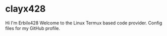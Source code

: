 # clayx428
Hi I'm Erbilx428 Welcome to the Linux Termux based code provider.
Config files for my GitHub profile.

